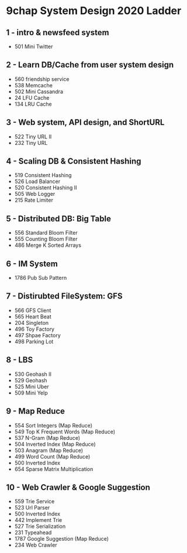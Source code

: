 # 9chap System Design 2020 Ladder
## 1 - intro & newsfeed system
* 501 Mini Twitter

## 2 - Learn DB/Cache from user system design
* 560 friendship service
* 538 Memcache
* 502 Mini Cassandra
* 24 LFU Cache
* 134 LRU Cache

## 3 - Web system, API design, and ShortURL
* 522 Tiny URL II
* 232 Tiny URL

## 4 - Scaling DB & Consistent Hashing
* 519 Consistent Hashing
* 526 Load Balancer
* 520 Consistent Hashing II
* 505 Web Logger
* 215 Rate Limiter

## 5 - Distributed DB: Big Table
* 556 Standard Bloom Filter
* 555 Counting Bloom Filter
* 486 Merge K Sorted Arrays

## 6 - IM System
* 1786 Pub Sub Pattern

## 7 - Distirubted FileSystem: GFS
* 566 GFS Client
* 565 Heart Beat
* 204 Singleton
* 496 Toy Factory
* 497 Shpae Factory
* 498 Parking Lot

## 8 - LBS
* 530 Geohash II
* 529 Geohash
* 525 Mini Uber
* 509 Mini Yelp

## 9 - Map Reduce
* 554 Sort Integers (Map Reduce)
* 549 Top K Frequent Words (Map Reduce)
* 537 N-Gram (Map Reduce)
* 504 Inverted Index (Map Reduce)
* 503 Anagram (Map Reduce)
* 499 Word Count (Map Reduce)
* 500 Inverted Index
* 654 Sparse Matrix Multiplication

## 10 - Web Crawler & Google Suggestion
* 559 Trie Service
* 523 Url Parser
* 500 Inverted Index
* 442 Implement Trie
* 527 Trie Serialization
* 231 Typeahead
* 1787 Google Suggestion (Map Reduce)
* 234 Web Crawler
